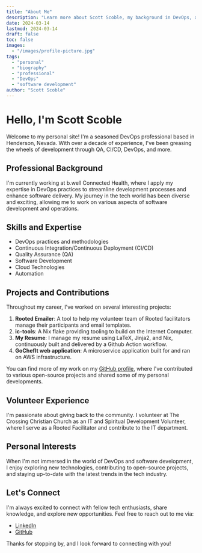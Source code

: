 ```yaml
---
title: "About Me"
description: "Learn more about Scott Scoble, my background in DevOps, and my passion for software development"
date: 2024-03-14
lastmod: 2024-03-14
draft: false
toc: false
images:
  - "/images/profile-picture.jpg"
tags:
  - "personal"
  - "biography"
  - "professional"
  - "DevOps"
  - "software development"
author: "Scott Scoble"
---
```


# Hello, I'm Scott Scoble

Welcome to my personal site! I'm a seasoned DevOps professional based in Henderson, Nevada. With over a decade of experience, I've been greasing the wheels of development through QA, CI/CD, DevOps, and more.

## Professional Background

I'm currently working at b.well Connected Health, where I apply my expertise in DevOps practices to streamline development processes and enhance software delivery. My journey in the tech world has been diverse and exciting, allowing me to work on various aspects of software development and operations.

## Skills and Expertise

- DevOps practices and methodologies
- Continuous Integration/Continuous Deployment (CI/CD)
- Quality Assurance (QA)
- Software Development
- Cloud Technologies
- Automation

## Projects and Contributions

Throughout my career, I've worked on several interesting projects:

1. **Rooted Emailer**: A tool to help my volunteer team of Rooted facilitators manage their participants and email templates.
2. **ic-tools**: A Nix flake providing tooling to build on the Internet Computer.
3. **My Resume**: I manage my resume using LaTeX, Jinja2, and Nix, continuously built and delivered by a Github Action workflow.
4. **GoChefIt web application**: A microservice application built for and ran on AWS infrastructure.

You can find more of my work on my [GitHub profile](https://github.com/wscoble), where I've contributed to various open-source projects and shared some of my personal developments.

## Volunteer Experience

I'm passionate about giving back to the community. I volunteer at The Crossing Christian Church as an IT and Spiritual Development Volunteer, where I serve as a Rooted Facilitator and contribute to the IT department.

## Personal Interests

When I'm not immersed in the world of DevOps and software development, I enjoy exploring new technologies, contributing to open-source projects, and staying up-to-date with the latest trends in the tech industry.

## Let's Connect

I'm always excited to connect with fellow tech enthusiasts, share knowledge, and explore new opportunities. Feel free to reach out to me via:

- [LinkedIn](https://www.linkedin.com/in/scott-scoble/)
- [GitHub](https://github.com/wscoble)

Thanks for stopping by, and I look forward to connecting with you!

